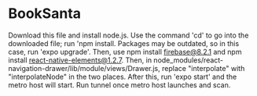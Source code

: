 # BookSanta
Download this file and install node.js. Use the command 'cd' to go into the downloaded file; run 'npm install. Packages may be outdated, so in this case, run 'expo upgrade'. Then, use npm install firebase@8.2.1 and npm install react-native-elements@1.2.7. Then, in node_modules/react-navigation-drawer/lib/module/views/Drawer.js, replace "interpolate" with "interpolateNode" in the two places. After this, run 'expo start' and the metro host will start. Run tunnel once metro host launches and scan. 
